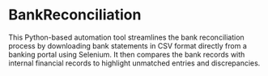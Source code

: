 # BankReconciliation
This Python-based automation tool streamlines the bank reconciliation process by downloading bank statements in CSV format directly from a banking portal using Selenium. It then compares the bank records with internal financial records to highlight unmatched entries and discrepancies.
